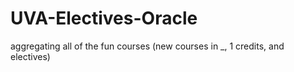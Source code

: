 # UVA-Electives-Oracle
aggregating all of the fun courses (new courses in _, 1 credits, and electives)
